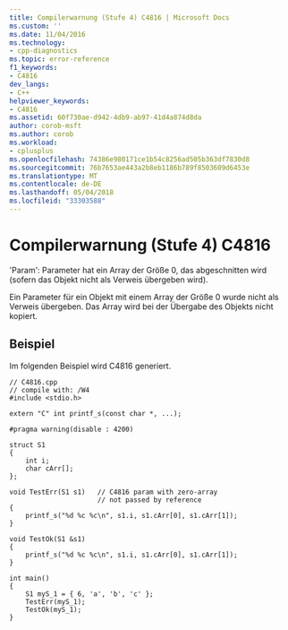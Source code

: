```yaml
---
title: Compilerwarnung (Stufe 4) C4816 | Microsoft Docs
ms.custom: ''
ms.date: 11/04/2016
ms.technology:
- cpp-diagnostics
ms.topic: error-reference
f1_keywords:
- C4816
dev_langs:
- C++
helpviewer_keywords:
- C4816
ms.assetid: 60f730ae-d942-4db9-ab97-41d4a874d8da
author: corob-msft
ms.author: corob
ms.workload:
- cplusplus
ms.openlocfilehash: 74386e980171ce1b54c8256ad505b363df7830d8
ms.sourcegitcommit: 76b7653ae443a2b8eb1186b789f8503609d6453e
ms.translationtype: MT
ms.contentlocale: de-DE
ms.lasthandoff: 05/04/2018
ms.locfileid: "33303588"
---
```

# <a name="compiler-warning-level-4-c4816"></a>Compilerwarnung (Stufe 4) C4816
'Param': Parameter hat ein Array der Größe 0, das abgeschnitten wird (sofern das Objekt nicht als Verweis übergeben wird).  
  
 Ein Parameter für ein Objekt mit einem Array der Größe 0 wurde nicht als Verweis übergeben. Das Array wird bei der Übergabe des Objekts nicht kopiert.  
  
## <a name="example"></a>Beispiel  
 Im folgenden Beispiel wird C4816 generiert.  
  
```  
// C4816.cpp  
// compile with: /W4  
#include <stdio.h>  
  
extern "C" int printf_s(const char *, ...);  
  
#pragma warning(disable : 4200)  
  
struct S1  
{  
    int i;  
    char cArr[];  
};  
  
void TestErr(S1 s1)   // C4816 param with zero-array   
                      // not passed by reference  
{  
    printf_s("%d %c %c\n", s1.i, s1.cArr[0], s1.cArr[1]);  
}  
  
void TestOk(S1 &s1)  
{  
    printf_s("%d %c %c\n", s1.i, s1.cArr[0], s1.cArr[1]);  
}  
  
int main()  
{  
    S1 myS_1 = { 6, 'a', 'b', 'c' };  
    TestErr(myS_1);  
    TestOk(myS_1);  
}  
```